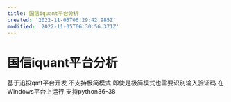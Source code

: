 ```yaml
---
title: 国信iquant平台分析
created: '2022-11-05T06:29:42.985Z'
modified: '2022-11-05T06:30:56.371Z'
---
```


# 国信iquant平台分析

基于迅投qmt平台开发 不支持极简模式 即使是极简模式也需要识别输入验证码 在Windows平台上运行 支持python36-38



